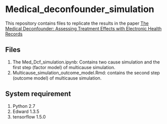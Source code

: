 # Medical_deconfounder_simulation

This repository contains files to replicate the results in the paper  [The Medical Deconfounder: Assessing Treatment Effects with Electronic Health Records](
http://proceedings.mlr.press/v106/zhang19a/zhang19a.pdf)

## Files
1. The Med_Dcf_simulation.ipynb: Contains two cause simulation and the first step (factor model) of multicause simulation.
2. Multicause_simulation_outcome_model.Rmd: contains the second step (outcome model) of multicause simulation.

## System requirement
1. Python 2.7
2. Edward 1.3.5
3. tensorflow 1.5.0